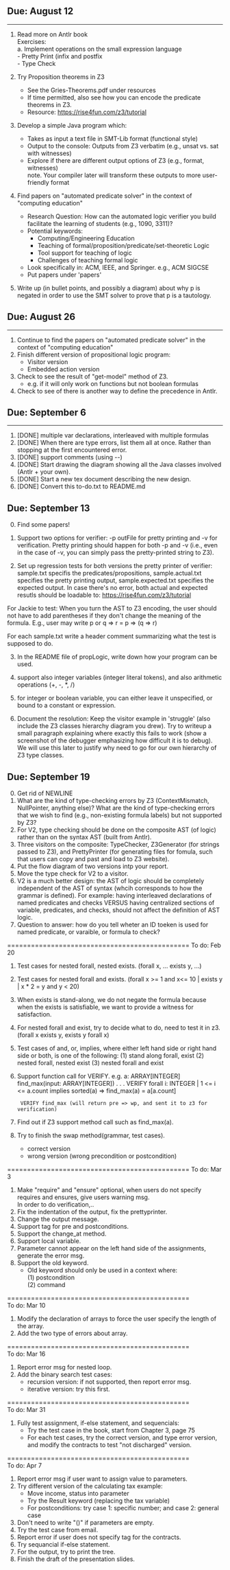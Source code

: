 ## Due: August 12
---
1. Read more on Antlr book    
    Exercises:     
        a. Implement operations on the small expression language    
            - Pretty Print (infix and postfix    
            - Type Check     

2. Try Proposition theorems in Z3    
    - See the Gries-Theorems.pdf under resources    
    - If time permitted, also see how you can encode the predicate theorems in Z3.    
    - Resource: https://rise4fun.com/z3/tutorial

3. Develop a simple Java program which:    
    - Takes as input a text file in SMT-Lib format (functional style)    
    - Output to the console: Outputs from Z3 verbatim (e.g., unsat vs. sat with witnesses)    
    - Explore if there are different output options of Z3 (e.g., format, witnesses)    
        note. Your compiler later will transform these outputs to more user-friendly format      

4. Find papers on "automated predicate solver" in the context of "computing education"    
    - Research Question: How can the automated logic verifier you build facilitate the learning of students (e.g., 1090, 3311)?    
    - Potential keywords:    
        - Computing/Engineering Education    
        - Teaching of formal/proposition/predicate/set-theoretic Logic    
        - Tool support for teaching of logic    
        - Challenges of teaching formal logic    
    - Look specifically in: ACM, IEEE, and Springer. e.g., ACM SIGCSE    
    - Put papers under 'papers'    

5. Write up (in bullet points, and possibly a diagram) about why p is negated in order to use the SMT solver 
to prove that p is a tautology.    


## Due: August 26
---
1. Continue to find the papers on "automated predicate solver" in the context of "computing education"    
2. Finish different version of propositional logic program:    
    - Visitor version    
    - Embedded action version    
3. Check to see the result of "get-model" method of Z3.    
    - e.g. if it will only work on functions but not boolean formulas
4. Check to see of there is another way to define the precedence in Antlr.    


## Due: September 6
---

1. [DONE] multiple var declarations, interleaved with multiple formulas
2. [DONE] When there are type errors, list them all at once. Rather than stopping at the first encountered error.
3. [DONE] support comments (using --)    
4. [DONE] Start drawing the diagram showing all the Java classes involved (Antlr + your own).       
5. [DONE] Start a new tex document describing the new design. 
6. [DONE] Convert this to-do.txt to README.md

## Due: September 13

0. Find some papers!

1. Support two options for verifier: -p outFile for pretty printing and -v for verification. Pretty printing should happen for both -p and -v (i.e., even in the case of -v, you can simply pass the pretty-printed string to Z3). 
2. Set up regression tests for both versions the pretty printer of verifier: sample.txt specifis the predicates/propositions, sample.actual.txt specifies the pretty printing output, sample.expected.txt specifies the expected output. In case there's no error, both actual and expected resutls should be loadable to: https://rise4fun.com/z3/tutorial

For Jackie to test: When you turn the AST to Z3 encoding, the user should not have to add parentheses if they don't change the meaning of the formula. E.g., user may write p or q => r = p => (q => r)   

For each sample.txt write a header comment summarizing what the test is supposed to do.

3. In the README file of propLogic, write down how your program can be used.    

4. support also integer variables (integer literal tokens), and also arithmetic operations (+, -, *, /) 

5. for integer or boolean variable, you can either leave it unspecified, or bound to a constant or expression.        


6. Document the resolution: Keep the visitor<BoolExpr> example in 'struggle' (also include the Z3 classes hierarchy diagram you drew). Try to writeup a small paragraph explaining where exactly this fails to work (show a screenshot of the debugger emphasizing how difficult it is to debug). We will use this later to justify why need to go for our own hierarchy of Z3 type classes.

## Due: September 19

0. Get rid of NEWLINE
1. What are the kind of type-checking errors by Z3 (ContextMismatch, NullPointer, anything else)? What are the kind of type-checking errors that we wish to find (e.g., non-existing formula labels) but not supported by Z3?
2. For V2, type checking should be done on the composite AST (of logic) rather than on the syntax AST (built from Antlr).
3. Three visitors on the composite: TypeChecker, Z3Generator (for strings passed to Z3), and PrettyPrinter (for generating files for fomula, such that users can copy and past and load to Z3 website).
4. Put the flow diagram of two versions intp your report.
5. Move the type check for V2 to a visitor.
6. V2 is a much better design: the AST of logic should be completely independent of the AST of syntax (whcih corresponds to how the grammar is defined). For example: having interleaved declarations of named predicates and checks VERSUS having centralized sections of variable, predicates, and checks, should not affect the definition of AST logic.
7. Question to answer: how do you tell wheter an ID toeken is used for named predicate, or varaible, or formula to check?


==============================================
To do: Feb 20
1. Test cases for nested forall, nested exists. (forall x, ... exists y, ...)
2. Test cases for nested forall and exists. (forall x >= 1 and x<= 10 | exists y | x * 2 = y and y < 20)
3. When exists is stand-along, we do not negate the formula because when the exists is satisfiable, we want to provide a witness for satisfaction.
4. For nested forall and exist, try to decide what to do, need to test it in z3. (forall x exists y, exists y forall x)
5. Test cases of and, or, implies, where either left hand side or right hand side or both, is one of the following:
    (1) stand along forall, exist
    (2) nested forall, nested exist
    (3) nested forall and exist
6. Support function call for VERIFY.
    e.g. 
        a: ARRAY[INTEGER]
        find_max(input: ARRAY[INTEGER])
         .
         .
         .
        VERIFY forall i: INTEGER | 1 <= i <= a.count implies sorted(a)
                => find_max(a) = a[a.count]

        VERIFY find_max (will return pre => wp, and sent it to z3 for verification)
7. Find out if Z3 support method call such as find_max(a).
8. Try to finish the swap method(grammar, test cases).
    - correct version
    - wrong version (wrong precondition or postcondition)



==============================================
To do: Mar 3        
1. Make "require" and "ensure" optional, when users do not specify requires and ensures, give users warning msg.      
    In order to do verification,..       
2. Fix the indentation of the output, fix the prettyprinter.               
3. Change the output message.             
4. Support tag for pre and postconditions.                 
5. Support the change_at method.
6. Support local variable.       
7. Parameter cannot appear on the left hand side of the assignments, generate the error msg.           
8. Support the old keyword.             
    - Old keyword should only be used in a context where:                   
        (1) postcondition             
        (2) command         
        

==============================================              
To do: Mar 10            
1. Modify the declaration of arrays to force the user specify the length of the array.                   
2. Add the two type of errors about array.

==============================================              
To do: Mar 16                
1. Report error msg for nested loop.               
2. Add the binary search test cases:                    
    - recursion version: if not supported, then report error msg.                  
    - iterative version: try this first.           
                      
==============================================              
To do: Mar 31                  
1. Fully test assignment, if-else statement, and sequencials:                   
    - Try the test case in the book, start from Chapter 3, page 75                     
    - For each test cases, try the correct version, and type error version, and modify the contracts to test "not discharged" version.               
                
==============================================              
To do: Apr 7                   
1. Report error msg if user want to assign value to parameters.                   
2. Try different version of the calculating tax example:               
    - Move income, status into parameter                
    - Try the Result keyword (replacing the tax variable)                
    - For postconditions: try case 1: specific number; and case 2: general case               
3. Don't need to write "()" if parameters are empty.                 
4. Try the test case from email.                     
5. Report error if user does not specify tag for the contracts.                     
6. Try sequancial if-else statement.                         
7. For the output, try to print the tree.                  
8. Finish the draft of the presentation slides.

